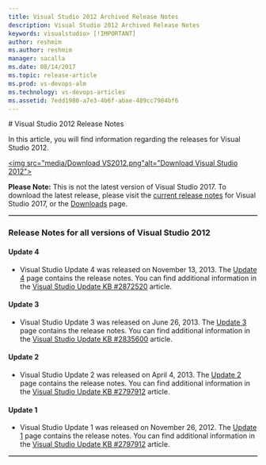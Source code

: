 ```yaml
---
title: Visual Studio 2012 Archived Release Notes
description: Visual Studio 2012 Archived Release Notes
keywords: visualstudio> [!IMPORTANT]
author: reshmim
ms.author: reshmim
manager: sacalla
ms.date: 08/14/2017
ms.topic: release-article
ms.prod: vs-devops-alm
ms.technology: vs-devops-articles
ms.assetid: 7edd1980-a7e3-4b6f-abae-489cc7984bf6
---
```


#<a id="top"> </a> Visual Studio 2012 Release Notes

In this article, you will find information regarding the releases for Visual Studio 2012.


<a href="https://my.visualstudio.com/Downloads?q=visual%20studio%202012&wt.mc_id=o~msft~vscom~older-downloads"><img src="media/Download VS2012.png"alt="Download Visual Studio 2012"></a>

**Please Note:** This is not the latest version of Visual Studio 2017. To download the latest release, please visit the [current release notes](vs2017-relnotes.md) for Visual Studio 2017, or the [Downloads](https://www.visualstudio.com/downloads) page.

<hr style="border:1px solid Silver"> 

### Release Notes for all versions of Visual Studio 2012

#### Update 4 
* Visual Studio Update 4 was released on November 13, 2013. The [Update 4](https://www.visualstudio.com/en-us/news/releasenotes/vs2012-update4-vs) page contains the release notes. You can find additional information in the [Visual Studio Update KB #2872520](https://support.microsoft.com/en-us/help/2872520/description-of-visual-studio-2012-update-4) article.

#### Update 3 
* Visual Studio Update 3 was released on June 26, 2013. The [Update 3](https://www.visualstudio.com/en-us/news/releasenotes/vs2012-update3-vs) page contains the release notes. You can find additional information in the [Visual Studio Update KB #2835600](https://support.microsoft.com/en-us/help/2835600/description-of-visual-studio-2012-update-3) article.

#### Update 2 
* Visual Studio Update 2 was released on April 4, 2013. The [Update 2](https://www.visualstudio.com/en-us/news/releasenotes/vs2012-update2-vs) page contains the release notes. You can find additional information in the [Visual Studio Update KB #2797912](https://support.microsoft.com/en-us/help/2797912/description-of-visual-studio-2012-update-2) article.

#### Update 1 
* Visual Studio Update 1 was released on November 26, 2012. The  [Update 1](https://www.visualstudio.com/en-us/news/releasenotes/vs2012-update1-vs) page contains the release notes. You can find additional information in the [Visual Studio Update KB #2797912](https://support.microsoft.com/en-us/help/2797915/description-of-visual-studio-2012-update-1) article.

<hr style="border:1px solid Silver"> 
